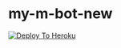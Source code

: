 # my-m-bot-new

[![Deploy To Heroku](https://www.herokucdn.com/deploy/button.svg)](https://heroku.com/deploy?template=https://github.com/Tricky360/my-m-bot-new)
